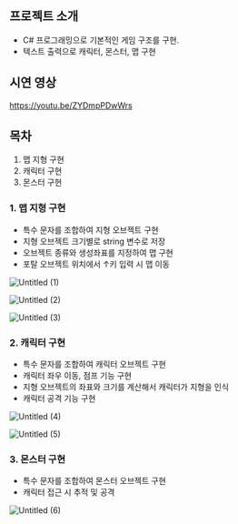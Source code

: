 ## 프로젝트 소개

- C# 프로그래밍으로 기본적인 게임 구조를 구현.
- 텍스트 출력으로 캐릭터, 몬스터, 맵 구현

## 시연 영상

https://youtu.be/ZYDmpPDwWrs

## 목차

1. 맵 지형 구현
2. 캐릭터 구현
3. 몬스터 구현

### 1. 맵 지형 구현

- 특수 문자를 조합하여 지형 오브젝트 구현
- 지형 오브젝트 크기별로 string 변수로 저장
- 오브젝트 종류와 생성좌표를 지정하여 맵 구현
- 포탈 오브젝트 위치에서 ↑키 입력 시 맵 이동

![Untitled (1)](https://github.com/kdm6859/ConsoleRpg/assets/64892955/e484b513-c418-45dd-aa21-1e980f94bb01)

![Untitled (2)](https://github.com/kdm6859/ConsoleRpg/assets/64892955/42d43d77-df94-4e56-ad25-c8604cfb0af3)

![Untitled (3)](https://github.com/kdm6859/ConsoleRpg/assets/64892955/b61e14f0-32a9-4ecf-bb2f-847c65c8d762)

### 2. 캐릭터 구현

- 특수 문자를 조합하여 캐릭터 오브젝트 구현
- 캐릭터 좌우 이동, 점프 기능 구현
- 지형 오브젝트의 좌표와 크기를 계산해서 캐릭터가 지형을 인식
- 캐릭터 공격 기능 구현

![Untitled (4)](https://github.com/kdm6859/ConsoleRpg/assets/64892955/936839ab-aaa4-4ad2-ab2e-e0848c02cfb6)

![Untitled (5)](https://github.com/kdm6859/ConsoleRpg/assets/64892955/2c418a32-1281-4836-9686-3f6f4ed4b3cd)

### 3. 몬스터 구현

- 특수 문자를 조합하여 몬스터 오브젝트 구현
- 캐릭터 접근 시 추적 및 공격

![Untitled (6)](https://github.com/kdm6859/ConsoleRpg/assets/64892955/36be9211-8a12-4ced-8df4-2c034ceade0c)
